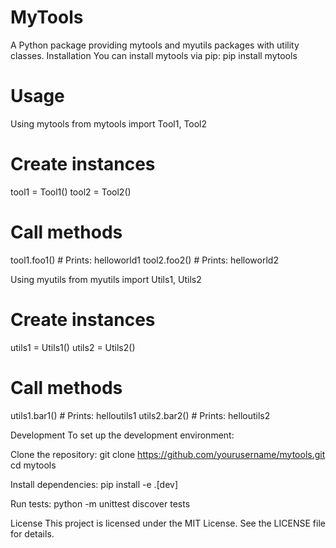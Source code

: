 # MyTools
A Python package providing mytools and myutils packages with utility classes.
Installation
You can install mytools via pip:
pip install mytools

# Usage
Using mytools
from mytools import Tool1, Tool2

# Create instances
tool1 = Tool1()
tool2 = Tool2()

# Call methods
tool1.foo1()  # Prints: helloworld1
tool2.foo2()  # Prints: helloworld2

Using myutils
from myutils import Utils1, Utils2

# Create instances
utils1 = Utils1()
utils2 = Utils2()

# Call methods
utils1.bar1()  # Prints: helloutils1
utils2.bar2()  # Prints: helloutils2

Development
To set up the development environment:

Clone the repository:
git clone https://github.com/yourusername/mytools.git
cd mytools


Install dependencies:
pip install -e .[dev]


Run tests:
python -m unittest discover tests



License
This project is licensed under the MIT License. See the LICENSE file for details.
